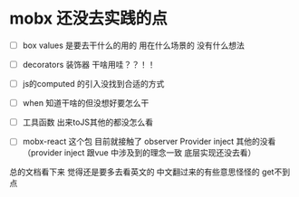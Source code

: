 
# mobx 还没去实践的点

- [ ] box values  是要去干什么的用的  用在什么场景的  没有什么想法

- [ ]  decorators  装饰器  干啥用哇？？！！

- [ ]  js的computed 的引入没找到合适的方式

- [ ] when  知道干啥的但没想好要怎么干

- [ ] 工具函数  出来toJS其他的都没怎么看

- [ ] mobx-react 这个包 目前就接触了 observer Provider  inject 其他的没看（provider inject 跟vue 中涉及到的理念一致  底层实现还没去看）

总的文档看下来 觉得还是要多去看英文的  中文翻过来的有些意思怪怪的 get不到点

